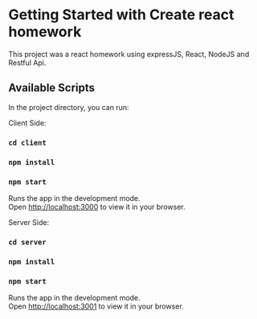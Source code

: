 # Getting Started with Create react homework

This project was a react homework using expressJS, React, NodeJS and Restful Api. 

## Available Scripts

In the project directory, you can run:

Client Side:

### `cd client`

### `npm install`

### `npm start`

Runs the app in the development mode.\
Open [http://localhost:3000](http://localhost:3000) to view it in your browser.

Server Side:

### `cd server`

### `npm install`

### `npm start`

Runs the app in the development mode.\
Open [http://localhost:3001](http://localhost:3001) to view it in your browser.
